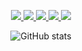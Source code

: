 <p align="center">
    <a href="https://www.notion.so/miryang/Jung-Miryang-45d8573632d74e8587f853b4982bfd9a" target="_blank">
      <img src="https://img.shields.io/badge/Resume-EA4AAA?style=flat-square&logo=GitHub%20Sponsors&logoColor=white"/>
  </a>
  <a href="https://miryangdev.netlify.app" target="_blank">
    <img src="https://img.shields.io/badge/Blog-005571?style=flat-square&logo=Bloglovin&logoColor=white"/>
  </a>
  <a href="mailto:miryang.dev@gmail.com" target="_blank">
    <img src="https://img.shields.io/badge/miryang.dev@gmail.com-EA4335?style=flat-square&logo=Gmail&logoColor=white"/>
  </a>
  <a href="https://twitter.com/MiryangJung" target="_blank">
    <img src="https://img.shields.io/badge/MiryangJung-1DA1F2?style=flat-square&logo=Twitter&logoColor=white"/>
  </a>
  <a href="https://stackoverflow.com/users/11981439/miryangjung" target="_blank">
    <img src="https://img.shields.io/badge/MiryangJung-F58025?style=flat-square&logo=Stack%20Overflow&logoColor=white"/>
  </a>
</p>



<div align="center" style="text-align:center">
  
  ![GitHub stats](https://github-readme-stats.vercel.app/api?username=MiryangJung&show_icons=true&theme=dark)
 
</div>
